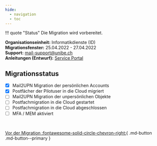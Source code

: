 ```yaml
---
hide:
  - navigation
  - toc
---
```


!!! quote "Status"
    Die Migration wird vorbereitet.

<!-- !!! tip "Status"
    Die Migration der Postfächer in die Cloud wurde gestartet. -->

<!-- !!! success "Status"
    Die Migration der Postfächer in die Cloud wurde erfolgreich abgeschlossen. -->

<!-- !!! warning "Status"
    Die Migration dauert länger als erwartet. Wir halten Sie auf dem Laufenden. -->

**Organisationseinheit:** Informatikdienste (ID)  
**Migrationsfenster:** 25.04.2022 - 27.04.2022  
**Support:** [mail-support@unibe.ch](mailto:mail-support@unibe.ch)  
**Anleitungen (Entwurf):** [Service Portal](https://serviceportal.unibe.ch/sp?id=kb_article_view&sysparm_article=KB0010440)  

## Migrationsstatus

- [x] Mail2UPN Migration der persönlichen Accounts
- [x] Postfächer der Pilotuser in die Cloud migriert
- [ ] Mail2UPN Migration der unpersönlichen Objekte
- [ ] Postfachmigration in die Cloud gestartet
- [ ] Postfachmigration in die Cloud abgeschlossen
- [ ] MFA / MEM aktiviert

&nbsp;  
<div class="grid" markdown>

[]()

[Vor der Migration :fontawesome-solid-circle-chevron-right:](migration/pre-migration.md){ .md-button .md-button--primary }

</div>